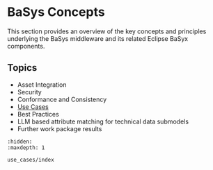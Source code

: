 # BaSys Concepts

This section provides an overview of the key concepts and principles underlying the BaSys middleware and its related Eclipse BaSyx components.

## Topics

* Asset Integration
* Security
* Conformance and Consistency
* [Use Cases](./use_cases/index.md)
* Best Practices
* LLM based attribute matching for technical data submodels
* Further work package results

```{toctree}
:hidden:
:maxdepth: 1

use_cases/index
```
